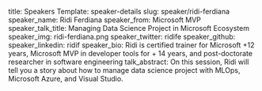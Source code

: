 title: Speakers
Template: speaker-details
slug: speaker/ridi-ferdiana
speaker_name: Ridi Ferdiana
speaker_from: Microsoft MVP 
speaker_talk_title: Managing Data Science Project in Microsoft Ecosystem
speaker_img: ridi-ferdiana.png
speaker_twitter: ridife
speaker_github: 
speaker_linkedin: ridif
speaker_bio: Ridi is certified trainer for Microsoft +12 years, Microsoft MVP in developer tools for + 14 years, and post-doctorate researcher in software engineering
talk_abstract: On this session, Ridi will tell you a story about how to manage data science project with MLOps, Microsoft Azure, and Visual Studio.